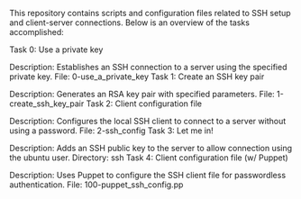 This repository contains scripts and configuration files related to SSH setup and client-server connections. Below is an overview of the tasks accomplished:

Task 0: Use a private key

Description: Establishes an SSH connection to a server using the specified private key.
File: 0-use_a_private_key
Task 1: Create an SSH key pair

Description: Generates an RSA key pair with specified parameters.
File: 1-create_ssh_key_pair
Task 2: Client configuration file

Description: Configures the local SSH client to connect to a server without using a password.
File: 2-ssh_config
Task 3: Let me in!

Description: Adds an SSH public key to the server to allow connection using the ubuntu user.
Directory: ssh
Task 4: Client configuration file (w/ Puppet)

Description: Uses Puppet to configure the SSH client file for passwordless authentication.
File: 100-puppet_ssh_config.pp
